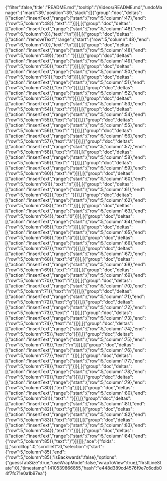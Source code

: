 {"filter":false,"title":"README.md","tooltip":"/Videos/README.md","undoManager":{"mark":39,"position":39,"stack":[[{"group":"doc","deltas":[{"action":"insertText","range":{"start":{"row":5,"column":47},"end":{"row":5,"column":48}},"text":"."}]}],[{"group":"doc","deltas":[{"action":"insertText","range":{"start":{"row":5,"column":48},"end":{"row":6,"column":0}},"text":"\n"}]}],[{"group":"doc","deltas":[{"action":"removeText","range":{"start":{"row":5,"column":48},"end":{"row":6,"column":0}},"text":"\n"}]}],[{"group":"doc","deltas":[{"action":"insertText","range":{"start":{"row":5,"column":48},"end":{"row":5,"column":49}},"text":" "}]}],[{"group":"doc","deltas":[{"action":"insertText","range":{"start":{"row":5,"column":49},"end":{"row":5,"column":50}},"text":"("}]}],[{"group":"doc","deltas":[{"action":"insertText","range":{"start":{"row":5,"column":50},"end":{"row":5,"column":51}},"text":"d"}]}],[{"group":"doc","deltas":[{"action":"insertText","range":{"start":{"row":5,"column":51},"end":{"row":5,"column":52}},"text":"e"}]}],[{"group":"doc","deltas":[{"action":"insertText","range":{"start":{"row":5,"column":52},"end":{"row":5,"column":53}},"text":"t"}]}],[{"group":"doc","deltas":[{"action":"insertText","range":{"start":{"row":5,"column":53},"end":{"row":5,"column":54}},"text":"t"}]}],[{"group":"doc","deltas":[{"action":"insertText","range":{"start":{"row":5,"column":54},"end":{"row":5,"column":55}},"text":"a"}]}],[{"group":"doc","deltas":[{"action":"insertText","range":{"start":{"row":5,"column":55},"end":{"row":5,"column":56}},"text":" "}]}],[{"group":"doc","deltas":[{"action":"insertText","range":{"start":{"row":5,"column":56},"end":{"row":5,"column":57}},"text":"ä"}]}],[{"group":"doc","deltas":[{"action":"insertText","range":{"start":{"row":5,"column":57},"end":{"row":5,"column":58}},"text":"r"}]}],[{"group":"doc","deltas":[{"action":"insertText","range":{"start":{"row":5,"column":58},"end":{"row":5,"column":59}},"text":" "}]}],[{"group":"doc","deltas":[{"action":"insertText","range":{"start":{"row":5,"column":59},"end":{"row":5,"column":60}},"text":"e"}]}],[{"group":"doc","deltas":[{"action":"insertText","range":{"start":{"row":5,"column":60},"end":{"row":5,"column":61}},"text":"n"}]}],[{"group":"doc","deltas":[{"action":"insertText","range":{"start":{"row":5,"column":61},"end":{"row":5,"column":62}},"text":" "}]}],[{"group":"doc","deltas":[{"action":"insertText","range":{"start":{"row":5,"column":62},"end":{"row":5,"column":63}},"text":"f"}]}],[{"group":"doc","deltas":[{"action":"insertText","range":{"start":{"row":5,"column":63},"end":{"row":5,"column":64}},"text":"ö"}]}],[{"group":"doc","deltas":[{"action":"insertText","range":{"start":{"row":5,"column":64},"end":{"row":5,"column":65}},"text":"r"}]}],[{"group":"doc","deltas":[{"action":"insertText","range":{"start":{"row":5,"column":65},"end":{"row":5,"column":66}},"text":"ä"}]}],[{"group":"doc","deltas":[{"action":"insertText","range":{"start":{"row":5,"column":66},"end":{"row":5,"column":67}},"text":"n"}]}],[{"group":"doc","deltas":[{"action":"insertText","range":{"start":{"row":5,"column":67},"end":{"row":5,"column":68}},"text":"d"}]}],[{"group":"doc","deltas":[{"action":"insertText","range":{"start":{"row":5,"column":68},"end":{"row":5,"column":69}},"text":"r"}]}],[{"group":"doc","deltas":[{"action":"insertText","range":{"start":{"row":5,"column":69},"end":{"row":5,"column":70}},"text":"i"}]}],[{"group":"doc","deltas":[{"action":"insertText","range":{"start":{"row":5,"column":70},"end":{"row":5,"column":71}},"text":"n"}]}],[{"group":"doc","deltas":[{"action":"insertText","range":{"start":{"row":5,"column":71},"end":{"row":5,"column":72}},"text":"g"}]}],[{"group":"doc","deltas":[{"action":"insertText","range":{"start":{"row":5,"column":72},"end":{"row":5,"column":73}},"text":" "}]}],[{"group":"doc","deltas":[{"action":"insertText","range":{"start":{"row":5,"column":73},"end":{"row":5,"column":74}},"text":"s"}]}],[{"group":"doc","deltas":[{"action":"insertText","range":{"start":{"row":5,"column":74},"end":{"row":5,"column":75}},"text":"o"}]}],[{"group":"doc","deltas":[{"action":"insertText","range":{"start":{"row":5,"column":75},"end":{"row":5,"column":76}},"text":"m"}]}],[{"group":"doc","deltas":[{"action":"insertText","range":{"start":{"row":5,"column":76},"end":{"row":5,"column":77}},"text":" "}]}],[{"group":"doc","deltas":[{"action":"insertText","range":{"start":{"row":5,"column":77},"end":{"row":5,"column":78}},"text":"j"}]}],[{"group":"doc","deltas":[{"action":"insertText","range":{"start":{"row":5,"column":78},"end":{"row":5,"column":79}},"text":"a"}]}],[{"group":"doc","deltas":[{"action":"insertText","range":{"start":{"row":5,"column":79},"end":{"row":5,"column":80}},"text":"g"}]}],[{"group":"doc","deltas":[{"action":"insertText","range":{"start":{"row":5,"column":80},"end":{"row":5,"column":81}},"text":" "}]}],[{"group":"doc","deltas":[{"action":"insertText","range":{"start":{"row":5,"column":81},"end":{"row":5,"column":82}},"text":"g"}]}],[{"group":"doc","deltas":[{"action":"insertText","range":{"start":{"row":5,"column":82},"end":{"row":5,"column":83}},"text":"ö"}]}],[{"group":"doc","deltas":[{"action":"insertText","range":{"start":{"row":5,"column":83},"end":{"row":5,"column":84}},"text":"r"}]}],[{"group":"doc","deltas":[{"action":"insertText","range":{"start":{"row":5,"column":84},"end":{"row":5,"column":85}},"text":")"}]}]]},"ace":{"folds":[],"scrolltop":0,"scrollleft":0,"selection":{"start":{"row":5,"column":85},"end":{"row":5,"column":85},"isBackwards":false},"options":{"guessTabSize":true,"useWrapMode":false,"wrapToView":true},"firstLineState":0},"timestamp":1410539866855,"hash":"e448d389cd4576f9e7c6cdb04f7fc71e0a1b97ea"}